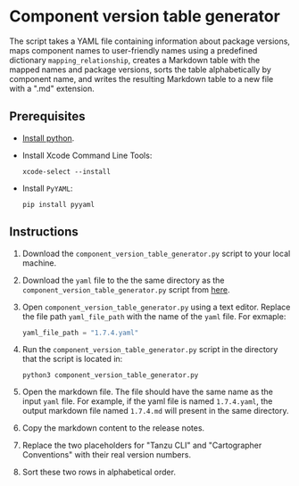# Component version table generator

The script takes a YAML file containing information about package versions, maps component names to user-friendly names using a predefined dictionary `mapping_relationship`, creates a Markdown table with the mapped names and package versions, sorts the table alphabetically by component name, and writes the resulting Markdown table to a new file with a ".md" extension.

## Prerequisites

- [Install python](https://www.python.org/downloads/).

- Install Xcode Command Line Tools:

    ```console
    xcode-select --install
    ```

- Install `PyYAML`:

    ```console
    pip install pyyaml
    ```

## Instructions

1. Download the `component_version_table_generator.py` script to your local machine.

2. Download the `yaml` file to the the same directory as the `component_version_table_generator.py` script from [here](https://artifactory.eng.vmware.com/ui/native/tap-builds-generic-local/).

3. Open `component_version_table_generator.py` using a text editor. Replace the file path `yaml_file_path` with the name of the `yaml` file. For exmaple:

    ```py
    yaml_file_path = "1.7.4.yaml"
    ```

4. Run the `component_version_table_generator.py` script in the directory that the script is located in:

    ```console
    python3 component_version_table_generator.py
    ```

5. Open the markdown file. The file should have the same name as the input `yaml` file. For example, if the yaml file is named `1.7.4.yaml`, the output markdown file named `1.7.4.md` will present in the same directory.

6. Copy the markdown content to the release notes.

7. Replace the two placeholders for "Tanzu CLI" and "Cartographer Conventions" with their real version numbers.

8. Sort these two rows in alphabetical order.
